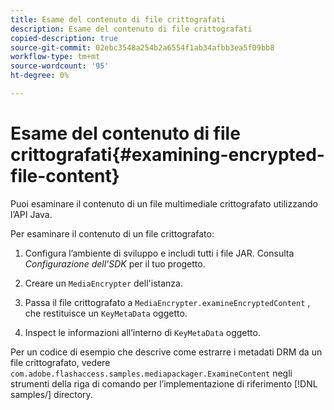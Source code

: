 ```yaml
---
title: Esame del contenuto di file crittografati
description: Esame del contenuto di file crittografati
copied-description: true
source-git-commit: 02ebc3548a254b2a6554f1ab34afbb3ea5f09bb8
workflow-type: tm+mt
source-wordcount: '95'
ht-degree: 0%

---
```


# Esame del contenuto di file crittografati{#examining-encrypted-file-content}

Puoi esaminare il contenuto di un file multimediale crittografato utilizzando l’API Java.

Per esaminare il contenuto di un file crittografato:

1. Configura l’ambiente di sviluppo e includi tutti i file JAR. Consulta *Configurazione dell’SDK* per il tuo progetto.
1. Creare un `MediaEncrypter` dell&#39;istanza.
1. Passa il file crittografato a `MediaEncrypter.examineEncryptedContent` , che restituisce un `KeyMetaData` oggetto.

1. Inspect le informazioni all’interno di `KeyMetaData` oggetto.

Per un codice di esempio che descrive come estrarre i metadati DRM da un file crittografato, vedere `com.adobe.flashaccess.samples.mediapackager.ExamineContent` negli strumenti della riga di comando per l’implementazione di riferimento [!DNL samples/] directory.
